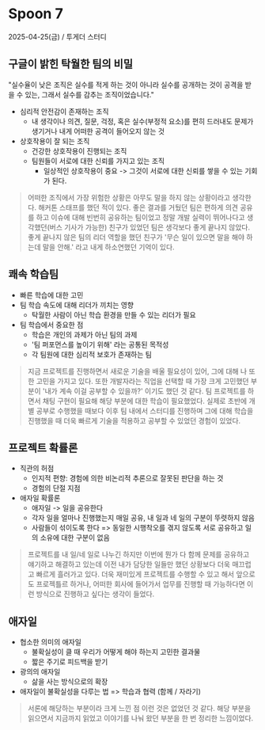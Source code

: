# Spoon 7

2025-04-25(금) / 투게더 스터디

## 구글이 밝힌 탁월한 팀의 비밀

"실수율이 낮은 조직은 실수를 적게 하는 것이 아니라 실수를 공개하는 것이 공격을 받을 수 있는, 그래서 실수를 감추는 조직이었습니다."

- 심리적 안전감이 존재하는 조직
  - 내 생각이나 의견, 질문, 걱정, 혹은 실수(부정적 요소)를 편히 드러내도 문제가 생기거나 내게 어떠한 공격이 들어오지 않는 것
- 상호작용이 잘 되는 조직
  - 건강한 상호작용이 진행되는 조직
  - 팀원들이 서로에 대한 신뢰를 가지고 있는 조직
    - 일상적인 상호작용이 중요 -> 그것이 서로에 대한 신뢰를 쌓을 수 있는 기회가 된다.

> 어떠한 조직에서 가장 위험한 상황은 아무도 말을 하지 않는 상황이라고 생각한다. 해커톤 스태프를 했던 적이 있다. 좋은 결과를 거뒀던 팀은 편하게 의견 공유를 하고 이슈에 대해 빈번히 공유하는 팀이었고 정말 개발 실력이 뛰어나다고 생각했던(버스 기사가 가능한) 친구가 있었던 팀은 생각보다 좋게 끝나지 않았다. 좋게 끝나지 않은 팀의 리더 역할을 했던 친구가 '무슨 일이 있으면 말을 해야 하는데 말을 안해.' 라고 내게 하소연했던 기억이 있다.

## 쾌속 학습팀

- 빠른 학습에 대한 고민
- 팀 학습 속도에 대해 리더가 끼치는 영향
  - 탁월한 사람이 아닌 학습 환경을 만들 수 있는 리더가 필요
- 팀 학습에서 중요한 점
  - 학습은 개인의 과제가 아닌 팀의 과제
  - '팀 퍼포먼스를 높이기 위해' 라는 공통된 목적성
  - 각 팀원에 대한 심리적 보호가 존재하는 팀

> 지금 프로젝트를 진행하면서 새로운 기술을 배울 필요성이 있어, 그에 대해 나 또한 고민을 가지고 있다. 또한 개발자라는 직업을 선택할 때 가장 크게 고민했던 부분이 '내가 계속 이걸 공부할 수 있을까?' 이기도 했던 것 같다.
> 팀 프로젝트를 하면서 채팅 구현이 필요해 해당 부분에 대한 학습이 필요했었다. 실제로 초반에 개별 공부로 수행했을 때보다 이후 팀 내에서 스터디를 진행하며 그에 대해 학습을 진행했을 때 더욱 빠르게 기술을 적용하고 공부할 수 있었던 경험이 있었다.

## 프로젝트 확률론

- 직관의 허점
  - 인지적 편향: 경험에 의한 비논리적 추론으로 잘못된 판단을 하는 것
  - 경험의 단절 지점
- 애자일 확률론
  - 애자일 -> 일을 공유한다
  - 각자 일을 얼마나 진행했는지 매일 공유, 내 일과 네 일의 구분이 뚜렷하지 않음
  - 사람들이 섞이도록 한다
    => 동일한 시행착오를 겪지 않도록 서로 공유하고 일의 소유에 대한 구분이 없음

> 프로젝트를 내 일/네 일로 나누긴 하지만 이번에 뭔가 다 함께 문제를 공유하고 얘기하고 해결하고 있는데 이전 내가 담당한 일들만 했던 상황보다 더욱 매끄럽고 빠르게 흘러가고 있다. 더욱 재미있게 프로젝트를 수행할 수 있고 해서 앞으로도 프로젝틀르 하거나, 어떠한 회사에 들어가서 업무를 진행할 때 가능하다면 이런 방식으로 진행하고 싶다는 생각이 들었다.

## 애자일

- 협소한 의미의 애자일
  - 불확실성이 클 때 우리가 어떻게 해야 하는지 고민한 결과물
  - 짧은 주기로 피드백을 받기
- 광의의 애자일
  - 삶을 사는 방식으로의 확장
- 애자일이 불확실성을 다루는 법 => 학습과 협력 (함께 / 자라기)

> 서론에 해당하는 부분이라 크게 느낀 점 이런 것은 없었던 것 같다. 해당 부분을 읽으면서 지금까지 읽었고 이야기를 나눠 왔던 부분을 한 번 정리한 느낌이었다.
